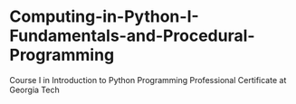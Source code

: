 # Computing-in-Python-I-Fundamentals-and-Procedural-Programming
Course I in Introduction to Python Programming Professional Certificate at Georgia Tech
